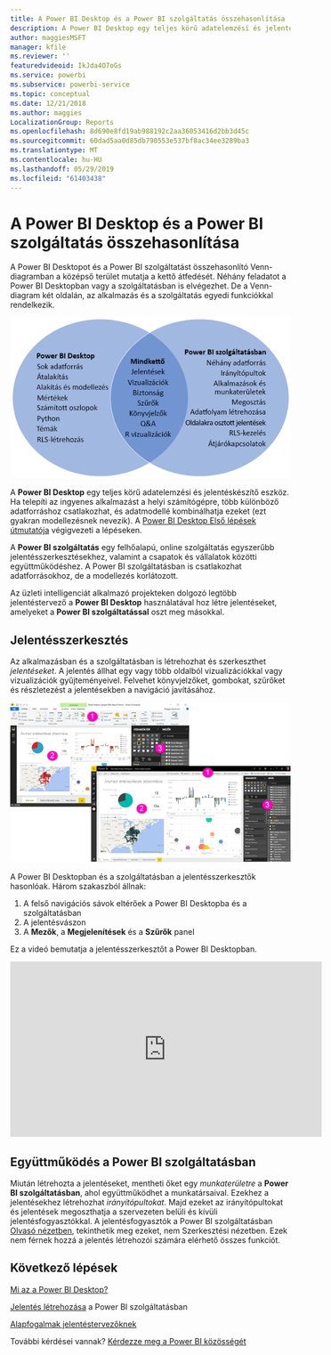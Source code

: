 ```yaml
---
title: A Power BI Desktop és a Power BI szolgáltatás összehasonlítása
description: A Power BI Desktop egy teljes körű adatelemzési és jelentéskészítő eszköz. A Power BI szolgáltatás egy felhőalapú, online szolgáltatás egyszerűbb jelentésszerkesztésekhez, valamint a csapatok és vállalatok közötti együttműködéshez.
author: maggiesMSFT
manager: kfile
ms.reviewer: ''
featuredvideoid: IkJda4O7oGs
ms.service: powerbi
ms.subservice: powerbi-service
ms.topic: conceptual
ms.date: 12/21/2018
ms.author: maggies
LocalizationGroup: Reports
ms.openlocfilehash: 8d690e8fd19ab988192c2aa36053416d2bb3d45c
ms.sourcegitcommit: 60dad5aa0d85db790553e537bf8ac34ee3289ba3
ms.translationtype: MT
ms.contentlocale: hu-HU
ms.lasthandoff: 05/29/2019
ms.locfileid: "61403438"
---
```

# <a name="comparing-power-bi-desktop-and-the-power-bi-service"></a>A Power BI Desktop és a Power BI szolgáltatás összehasonlítása

A Power BI Desktopot és a Power BI szolgáltatást összehasonlító Venn-diagramban a középső terület mutatja a kettő átfedését. Néhány feladatot a Power BI Desktopban vagy a szolgáltatásban is elvégezhet. De a Venn-diagram két oldalán, az alkalmazás és a szolgáltatás egyedi funkciókkal rendelkezik.  

![A Power BI Desktop és a szolgáltatás Venn-diagramja](media/service-service-vs-desktop/power-bi-venn-desktop-service.png)

A **Power BI Desktop** egy teljes körű adatelemzési és jelentéskészítő eszköz. Ha telepíti az ingyenes alkalmazást a helyi számítógépre, több különböző adatforráshoz csatlakozhat, és adatmodellé kombinálhatja ezeket (ezt gyakran modellezésnek nevezik). A [Power BI Desktop Első lépések útmutatója](desktop-getting-started.md) végigvezeti a lépéseken.

A **Power BI szolgáltatás** egy felhőalapú, online szolgáltatás egyszerűbb jelentésszerkesztésekhez, valamint a csapatok és vállalatok közötti együttműködéshez. A Power BI szolgáltatásban is csatlakozhat adatforrásokhoz, de a modellezés korlátozott. 

Az üzleti intelligenciát alkalmazó projekteken dolgozó legtöbb jelentéstervező a **Power BI Desktop** használatával hoz létre jelentéseket, amelyeket a **Power BI szolgáltatással** oszt meg másokkal.

## <a name="report-editing"></a>Jelentésszerkesztés

Az alkalmazásban és a szolgáltatásban is létrehozhat és szerkeszthet *jelentéseket*. A jelentés állhat egy vagy több oldalból vizualizációkkal vagy vizualizációk gyűjteményeivel. Felvehet könyvjelzőket, gombokat, szűrőket és részletezést a jelentésekben a navigáció javításához.

![Jelentést szerkesztése a Power BI Desktopban vagy a szolgáltatásban](media/service-service-vs-desktop/power-bi-editing-desktop-service.png)

A Power BI Desktopban és a szolgáltatásban a jelentésszerkesztők hasonlóak. Három szakaszból állnak:  

1. A felső navigációs sávok eltérőek a Power BI Desktopba és a szolgáltatásban    
2. A jelentésvászon     
3. A **Mezők**, a **Megjelenítések** és a **Szűrők** panel

Ez a videó bemutatja a jelentésszerkesztőt a Power BI Desktopban. 

<iframe width="560" height="315" src="https://www.youtube.com/embed/IkJda4O7oGs" frameborder="0" allowfullscreen></iframe>

## <a name="collaborating-in-the-power-bi-service"></a>Együttműködés a Power BI szolgáltatásban

Miután létrehozta a jelentéseket, mentheti őket egy *munkaterületre* a **Power BI szolgáltatásban**, ahol együttműködhet a munkatársaival. Ezekhez a jelentésekhez létrehozhat *irányítópultokat*. Majd ezeket az irányítópultokat és jelentések megoszthatja a szervezeten belüli és kívüli jelentésfogyasztókkal. A jelentésfogyasztók a Power BI szolgáltatásban [Olvasó nézetben](consumer/end-user-reading-view.md), tekinthetik meg ezeket, nem Szerkesztési nézetben. Ezek nem férnek hozzá a jelentés létrehozói számára elérhető összes funkciót. 

## <a name="next-steps"></a>Következő lépések

[Mi az a Power BI Desktop?](desktop-what-is-desktop.md)

[Jelentés létrehozása](service-report-create-new.md) a Power BI szolgáltatásban

[Alapfogalmak jelentéstervezőknek](service-basic-concepts.md)

További kérdései vannak? [Kérdezze meg a Power BI közösségét](http://community.powerbi.com/)

